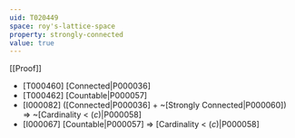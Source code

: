 ```yaml
---
uid: T020449
space: roy's-lattice-space
property: strongly-connected
value: true
---
```

[[Proof]]

* [T000460] [Connected|P000036]
* [T000462] [Countable|P000057]
* [I000082] ([Connected|P000036] + ~[Strongly Connected|P000060]) => ~[Cardinality < $\mathfrak(c)$|P000058]
* [I000067] [Countable|P000057] => [Cardinality < $\mathfrak(c)$|P000058]

